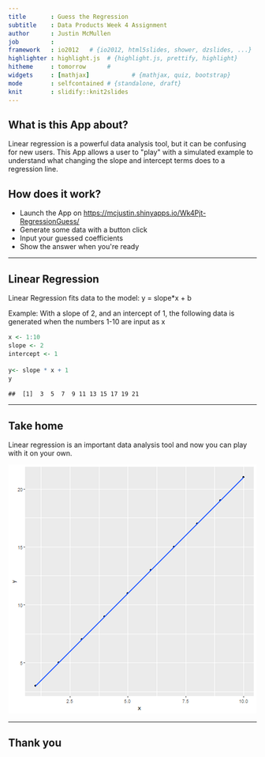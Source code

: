 ```yaml
---
title       : Guess the Regression
subtitle    : Data Products Week 4 Assignment
author      : Justin McMullen
job         : 
framework   : io2012   # {io2012, html5slides, shower, dzslides, ...}
highlighter : highlight.js  # {highlight.js, prettify, highlight}
hitheme     : tomorrow      # 
widgets     : [mathjax]            # {mathjax, quiz, bootstrap}
mode        : selfcontained # {standalone, draft}
knit        : slidify::knit2slides
---
```




## What is this App about?

Linear regression is a powerful data analysis tool, but it can be confusing for new users.  This App allows a user to "play" with a simulated example to understand what changing the slope and intercept terms does to a regression line.

## How does it work?

- Launch the App on https://mcjustin.shinyapps.io/Wk4Pjt-RegressionGuess/
- Generate some data with a button click
- Input your guessed coefficients
- Show the answer when you're ready

---

## Linear Regression

Linear Regression fits data to the model: y = slope*x + b

Example: With a slope of 2, and an intercept of 1, the following data is generated when the numbers 1-10 are input as x


```r
x <- 1:10
slope <- 2
intercept <- 1

y<- slope * x + 1
y
```

```
##  [1]  3  5  7  9 11 13 15 17 19 21
```

---

## Take home

Linear regression is an important data analysis tool and now you can play with it on your own.

![plot of chunk unnamed-chunk-3](assets/fig/unnamed-chunk-3-1.png)

---

## Thank you








